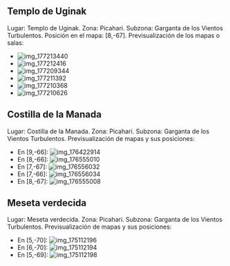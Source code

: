 ## Templo de Uginak
Lugar: Templo de Uginak.
Zona: Picahari.
Subzona: Garganta de los Vientos Turbulentos.
Posición en el mapa: [8,-67].
Previsualización de los mapas o salas:
- ![img_177213440](https://media.discordapp.net/attachments/1115311447145193482/1115339987177705533/177213440.jpg)
- ![img_177212416](https://media.discordapp.net/attachments/1115311447145193482/1115339984765980682/177212416.jpg)
- ![img_177209344](https://media.discordapp.net/attachments/1115311447145193482/1115339960648749158/177209344.jpg)
- ![img_177211392](https://media.discordapp.net/attachments/1115311447145193482/1115339965488971816/177211392.jpg)
- ![img_177210368](https://media.discordapp.net/attachments/1115311447145193482/1115339962162892960/177210368.jpg)
- ![img_177210626](https://media.discordapp.net/attachments/1115311447145193482/1115339963819630623/177210626.jpg)

## Costilla de la Manada
Lugar: Costilla de la Manada.
Zona: Picahari.
Subzona: Garganta de los Vientos Turbulentos.
Previsualización de mapas y sus posiciones:
- En [9,-66]: ![img_176422914](https://media.discordapp.net/attachments/1115311447145193482/1115339781967192104/176422914.jpg)
- En [8,-66]: ![img_176555010](https://media.discordapp.net/attachments/1115311447145193482/1115339788824883290/176555010.jpg)
- En [7,-67]: ![img_176556032](https://media.discordapp.net/attachments/1115311447145193482/1115339791421161572/176556032.jpg)
- En [7,-66]: ![img_176556034](https://media.discordapp.net/attachments/1115311447145193482/1115339793572827347/176556034.jpg)
- En [8,-67]: ![img_176555008](https://media.discordapp.net/attachments/1115311447145193482/1115339787277189151/176555008.jpg)

## Meseta verdecida
Lugar: Meseta verdecida.
Zona: Picahari.
Subzona: Garganta de los Vientos Turbulentos.
Previsualización de mapas y sus posiciones:
- En [5,-70]: ![img_175112196](https://media.discordapp.net/attachments/1115311447145193482/1115339530417995897/175112196.jpg)
- En [6,-70]: ![img_175112194](https://media.discordapp.net/attachments/1115311447145193482/1115339528291487774/175112194.jpg)
- En [5,-69]: ![img_175112198](https://media.discordapp.net/attachments/1115311447145193482/1115339532271886336/175112198.jpg)